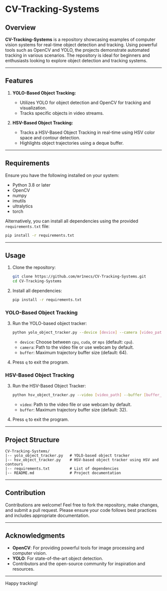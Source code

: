 # CV-Tracking-Systems

## Overview

**CV-Tracking-Systems** is a repository showcasing examples of computer vision systems for real-time object detection and tracking. Using powerful tools such as OpenCV and YOLO, the projects demonstrate automated tracking in various scenarios. The repository is ideal for beginners and enthusiasts looking to explore object detection and tracking systems.

---

## Features

1. **YOLO-Based Object Tracking:**

   - Utilizes YOLO for object detection and OpenCV for tracking and visualization.
   - Tracks specific objects in video streams.

2. **HSV-Based Object Tracking:**

   - Tracks a HSV-Based Object Tracking in real-time using HSV color space and contour detection.
   - Highlights object trajectories using a deque buffer.

---

## Requirements

Ensure you have the following installed on your system:

- Python 3.8 or later
- OpenCV
- numpy
- imutils
- ultralytics
- torch

Alternatively, you can install all dependencies using the provided `requirements.txt` file:

```bash
pip install -r requirements.txt
```

---

## Usage

1. Clone the repository:

   ```bash
   git clone https://github.com/mr1necs/CV-Tracking-Systems.git
   cd CV-Tracking-Systems
   ```
2. Install all dependencies:

   ```bash
   pip install -r requirements.txt
   ```

### YOLO-Based Object Tracking


3. Run the YOLO-based object tracker:

   ```bash
   python yolo_object_tracker.py --device [device] --camera [video_path] --buffer [buffer_size]
   ```

   - `device`: Choose between `cpu`, `cuda`, or `mps` (default: `cpu`).
   - `camera`: Path to the video file or use webcam by default.
   - `buffer`: Maximum trajectory buffer size (default: 64).

4. Press `q` to exit the program.

### HSV-Based Object Tracking

3. Run the HSV-Based Object Tracker:

   ```bash
   python hsv_object_tracker.py --video [video_path] --buffer [buffer_size]
   ```

   - `video`: Path to the video file or use webcam by default.
   - `buffer`: Maximum trajectory buffer size (default: 32).

4. Press `q` to exit the program.

---

## Project Structure

```
CV-Tracking-Systems/
|-- yolo_object_tracker.py   # YOLO-based object tracker
|-- hsv_object_tracker.py    # HSV-based object tracker using HSV and contours
|-- requirements.txt         # List of dependencies
|-- README.md                # Project documentation
```

---

## Contribution

Contributions are welcome! Feel free to fork the repository, make changes, and submit a pull request. Please ensure your code follows best practices and includes appropriate documentation.

---

## Acknowledgments

- **OpenCV**: For providing powerful tools for image processing and computer vision.
- **YOLO**: For state-of-the-art object detection.
- Contributors and the open-source community for inspiration and resources.

---

Happy tracking!

